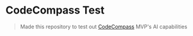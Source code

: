 # CodeCompass Test

> Made this repository to test out [CodeCompass](https://codecompass-tau.vercel.app) MVP's AI capabilities
